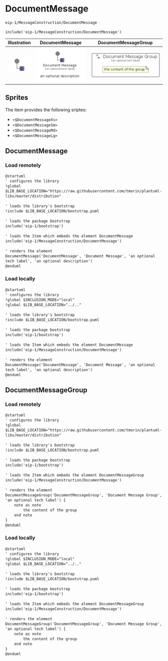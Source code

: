 # DocumentMessage


```text
eip-1/MessageConstruction/DocumentMessage
```

```text
include('eip-1/MessageConstruction/DocumentMessage')
```



| Illustration | DocumentMessage | DocumentMessageGroup |
| :---: | :---: | :---: |
| ![illustration for Illustration](../../eip-1/MessageConstruction/DocumentMessage.png) | ![illustration for DocumentMessage](../../eip-1/MessageConstruction/DocumentMessage.Local.png) | ![illustration for DocumentMessageGroup](../../eip-1/MessageConstruction/DocumentMessageGroup.Local.png) |



## Sprites
The item provides the following sriptes:

- `<$DocumentMessageXs>`
- `<$DocumentMessageSm>`
- `<$DocumentMessageMd>`
- `<$DocumentMessageLg>`





## DocumentMessage

### Load remotely
```plantuml
@startuml
' configures the library
!global $LIB_BASE_LOCATION="https://raw.githubusercontent.com/tmorin/plantuml-libs/master/distribution"

' loads the library's bootstrap
!include $LIB_BASE_LOCATION/bootstrap.puml

' loads the package bootstrap
include('eip-1/bootstrap')

' loads the Item which embeds the element DocumentMessage
include('eip-1/MessageConstruction/DocumentMessage')

' renders the element
DocumentMessage('DocumentMessage', 'Document Message', 'an optional tech label', 'an optional description')
@enduml
```

### Load locally
```plantuml
@startuml
' configures the library
!global $INCLUSION_MODE="local"
!global $LIB_BASE_LOCATION="../.."

' loads the library's bootstrap
!include $LIB_BASE_LOCATION/bootstrap.puml

' loads the package bootstrap
include('eip-1/bootstrap')

' loads the Item which embeds the element DocumentMessage
include('eip-1/MessageConstruction/DocumentMessage')

' renders the element
DocumentMessage('DocumentMessage', 'Document Message', 'an optional tech label', 'an optional description')
@enduml
```

## DocumentMessageGroup

### Load remotely
```plantuml
@startuml
' configures the library
!global $LIB_BASE_LOCATION="https://raw.githubusercontent.com/tmorin/plantuml-libs/master/distribution"

' loads the library's bootstrap
!include $LIB_BASE_LOCATION/bootstrap.puml

' loads the package bootstrap
include('eip-1/bootstrap')

' loads the Item which embeds the element DocumentMessageGroup
include('eip-1/MessageConstruction/DocumentMessage')

' renders the element
DocumentMessageGroup('DocumentMessageGroup', 'Document Message Group', 'an optional tech label') {
    note as note
        the content of the group
    end note
}
@enduml
```

### Load locally
```plantuml
@startuml
' configures the library
!global $INCLUSION_MODE="local"
!global $LIB_BASE_LOCATION="../.."

' loads the library's bootstrap
!include $LIB_BASE_LOCATION/bootstrap.puml

' loads the package bootstrap
include('eip-1/bootstrap')

' loads the Item which embeds the element DocumentMessageGroup
include('eip-1/MessageConstruction/DocumentMessage')

' renders the element
DocumentMessageGroup('DocumentMessageGroup', 'Document Message Group', 'an optional tech label') {
    note as note
        the content of the group
    end note
}
@enduml
```

